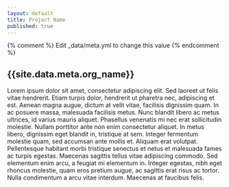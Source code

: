 ```yaml
---
layout: default
title: Project Name
published: true
---
```

{% comment %} Edit _data/meta.yml to change this value {% endcomment %}

## {{site.data.meta.org_name}} 

Lorem ipsum dolor sit amet, consectetur adipiscing elit. Sed laoreet ut felis vitae hendrerit. Etiam turpis dolor, hendrerit ut pharetra nec, adipiscing et est. Aenean magna augue, dictum at velit vitae, facilisis dignissim quam. In ac posuere massa, malesuada facilisis metus. Nunc blandit libero ac metus ultrices, id varius mauris aliquet. Phasellus venenatis mi nec erat sollicitudin molestie. Nullam porttitor ante non enim consectetur aliquet. In metus libero, dignissim eget blandit in, tristique at sem. Integer fermentum molestie quam, sed accumsan ante mollis et. Aliquam erat volutpat. Pellentesque habitant morbi tristique senectus et netus et malesuada fames ac turpis egestas. Maecenas sagittis tellus vitae adipiscing commodo. Sed elementum enim arcu, a feugiat mi elementum in. Integer egestas, nibh eget rhoncus molestie, quam eros pretium augue, ac sagittis erat risus ac tortor. Nulla condimentum a arcu vitae interdum. Maecenas at faucibus felis.